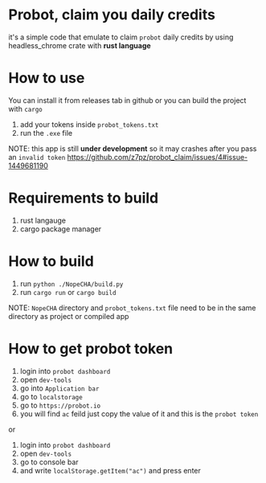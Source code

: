 # Probot, claim you daily credits
it's a simple code that emulate to claim `probot` daily credits by using headless_chrome crate with **rust language**

# How to use
You can install it from releases tab in github or you can build the project with `cargo`

1. add your tokens inside `probot_tokens.txt`
2. run the `.exe` file

NOTE: this app is still **under development** so it may crashes after you pass an `invalid token` https://github.com/z7pz/probot_claim/issues/4#issue-1449681190

# Requirements to build
1. rust langauge 
2. cargo package manager

# How to build
1. run `python ./NopeCHA/build.py`
2. run `cargo run` or `cargo build`
 
NOTE: `NopeCHA` directory and `probot_tokens.txt` file need to be in the same directory as project or compiled app

# How to get probot token
1. login into `probot dashboard`
2. open `dev-tools`
3. go into `Application bar`
4. go to `localstorage`
5. go to `https://probot.io`
6. you will find `ac` feild just copy the value of it and this is the `probot token`

or 

1. login into `probot dashboard`
2. open `dev-tools`
3. go to console bar
4. and write `localStorage.getItem("ac")` and press enter
